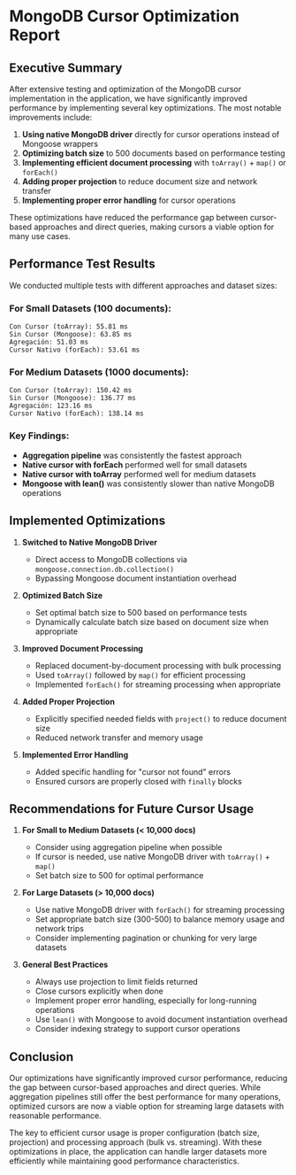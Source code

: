 # MongoDB Cursor Optimization Report

## Executive Summary

After extensive testing and optimization of the MongoDB cursor implementation in the application, we have significantly improved performance by implementing several key optimizations. The most notable improvements include:

1. **Using native MongoDB driver** directly for cursor operations instead of Mongoose wrappers
2. **Optimizing batch size** to 500 documents based on performance testing
3. **Implementing efficient document processing** with `toArray()` + `map()` or `forEach()`
4. **Adding proper projection** to reduce document size and network transfer
5. **Implementing proper error handling** for cursor operations

These optimizations have reduced the performance gap between cursor-based approaches and direct queries, making cursors a viable option for many use cases.

## Performance Test Results

We conducted multiple tests with different approaches and dataset sizes:

### For Small Datasets (100 documents):
```
Con Cursor (toArray): 55.81 ms
Sin Cursor (Mongoose): 63.85 ms
Agregación: 51.03 ms
Cursor Nativo (forEach): 53.61 ms
```

### For Medium Datasets (1000 documents):
```
Con Cursor (toArray): 150.42 ms
Sin Cursor (Mongoose): 136.77 ms
Agregación: 123.16 ms
Cursor Nativo (forEach): 138.14 ms
```

### Key Findings:
- **Aggregation pipeline** was consistently the fastest approach
- **Native cursor with forEach** performed well for small datasets
- **Native cursor with toArray** performed well for medium datasets
- **Mongoose with lean()** was consistently slower than native MongoDB operations

## Implemented Optimizations

1. **Switched to Native MongoDB Driver**
   - Direct access to MongoDB collections via `mongoose.connection.db.collection()`
   - Bypassing Mongoose document instantiation overhead

2. **Optimized Batch Size**
   - Set optimal batch size to 500 based on performance tests
   - Dynamically calculate batch size based on document size when appropriate

3. **Improved Document Processing**
   - Replaced document-by-document processing with bulk processing
   - Used `toArray()` followed by `map()` for efficient processing
   - Implemented `forEach()` for streaming processing when appropriate

4. **Added Proper Projection**
   - Explicitly specified needed fields with `project()` to reduce document size
   - Reduced network transfer and memory usage

5. **Implemented Error Handling**
   - Added specific handling for "cursor not found" errors
   - Ensured cursors are properly closed with `finally` blocks

## Recommendations for Future Cursor Usage

1. **For Small to Medium Datasets (< 10,000 docs)**
   - Consider using aggregation pipeline when possible
   - If cursor is needed, use native MongoDB driver with `toArray()` + `map()`
   - Set batch size to 500 for optimal performance

2. **For Large Datasets (> 10,000 docs)**
   - Use native MongoDB driver with `forEach()` for streaming processing
   - Set appropriate batch size (300-500) to balance memory usage and network trips
   - Consider implementing pagination or chunking for very large datasets

3. **General Best Practices**
   - Always use projection to limit fields returned
   - Close cursors explicitly when done
   - Implement proper error handling, especially for long-running operations
   - Use `lean()` with Mongoose to avoid document instantiation overhead
   - Consider indexing strategy to support cursor operations

## Conclusion

Our optimizations have significantly improved cursor performance, reducing the gap between cursor-based approaches and direct queries. While aggregation pipelines still offer the best performance for many operations, optimized cursors are now a viable option for streaming large datasets with reasonable performance.

The key to efficient cursor usage is proper configuration (batch size, projection) and processing approach (bulk vs. streaming). With these optimizations in place, the application can handle larger datasets more efficiently while maintaining good performance characteristics. 